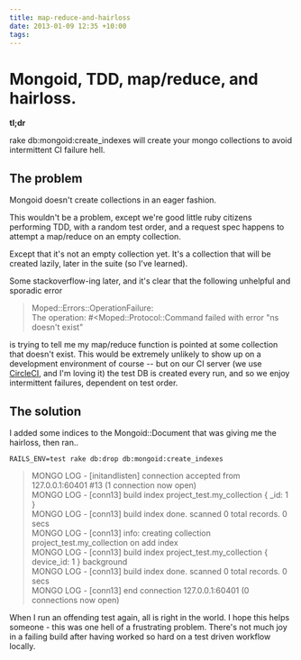```yaml
---
title: map-reduce-and-hairloss
date: 2013-01-09 12:35 +10:00
tags:
---
```


# Mongoid, TDD, map/reduce, and hairloss.

**tl;dr**

rake db:mongoid:create_indexes will create your mongo collections to avoid intermittent CI failure hell.

## The problem
Mongoid doesn't create collections in an eager fashion.

This wouldn't be a problem, except we're good little ruby citizens performing TDD, with a random test order, and a request spec happens to attempt a map/reduce on an empty collection.

Except that it's not an empty collection yet. It's a collection that will be created lazily, later in the suite (so I've learned).

Some stackoverflow-ing later, and it's clear that the following unhelpful and sporadic error

> Moped::Errors::OperationFailure:  
> The operation: #<Moped::Protocol::Command failed with error "ns doesn't exist"  

is trying to tell me my map/reduce function is pointed at some collection that doesn't exist. This would be extremely unlikely to show up on a development environment of course -- but on our CI server (we use [CircleCI](https://circleci.com/), and I'm loving it) the test DB is created every run, and so we enjoy intermittent failures, dependent on test order.

## The solution

I added some indices to the Mongoid::Document that was giving me the hairloss, then ran..

```shell
RAILS_ENV=test rake db:drop db:mongoid:create_indexes
```

> MONGO LOG - [initandlisten] connection accepted from 127.0.0.1:60401 #13 (1 connection now open)  
> MONGO LOG - [conn13] build index project_test.my_collection { _id: 1 }  
> MONGO LOG - [conn13] build index done.  scanned 0 total records. 0 secs  
> MONGO LOG - [conn13] info: creating collection project_test.my_collection on add index  
> MONGO LOG - [conn13] build index project_test.my_collection { device_id: 1 } background  
> MONGO LOG - [conn13] build index done.  scanned 0 total records. 0 secs  
> MONGO LOG - [conn13] end connection 127.0.0.1:60401 (0 connections now open)  

When I run an offending test again, all is right in the world. I hope this helps someone - this was one hell of a frustrating problem. There's not much joy in a failing build after having worked so hard on a test driven workflow locally.
